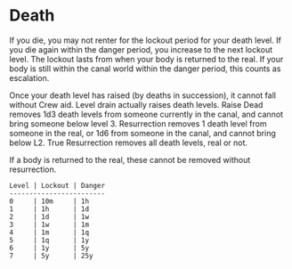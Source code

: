 Death
=====

If you die, you may not renter for the lockout period for your death level.
If you die again within the danger period, you increase to the next lockout level.
The lockout lasts from when your body is returned to the real.
If your body is still within the canal world within the danger period, this counts as escalation.


Once your death level has raised (by deaths in succession), it cannot fall without Crew aid.
Level drain actually raises death levels. 
Raise Dead removes 1d3 death levels from someone currently in the canal, and cannot bring someone below level 3.
Resurrection removes 1 death level from someone in the real, 
or 1d6 from someone in the canal, and cannot bring below L2.
True Resurrection removes all death levels, real or not.

If a body is returned to the real, these cannot be removed without resurrection.

```
Level | Lockout | Danger
------------------------
0     | 10m     | 1h
1     | 1h      | 1d
2     | 1d      | 1w
3     | 1w      | 1m
4     | 1m      | 1q
5     | 1q      | 1y
6     | 1y      | 5y
7     | 5y      | 25y
```
